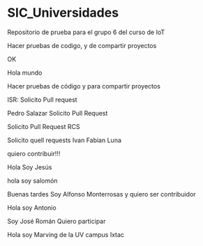 # SIC_Universidades

Repositorio de prueba para el grupo 6 del curso de IoT

Hacer pruebas de codigo, y de compartir proyectos


OK

Hola mundo

Hacer pruebas de código y para compartir proyectos


ISR: Solicito Pull request

Pedro Salazar Solicito Pull Request


Solicito Pull Request RCS


Solicito quell requests Ivan Fabian Luna


quiero contribuir!!!

Hola Soy Jesús 

hola soy salomón 

Buenas tardes Soy Alfonso Monterrosas y quiero ser contribuidor


Hola soy Antonio


Soy José Román Quiero participar


Hola soy Marving de la UV campus Ixtac







